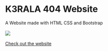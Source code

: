 # K3RALA 404 Website
A Website made with HTML CSS and Bootstrap<br><br>
<img src="https://i.imgur.com/OAJ8Qmr.jpg">
<br><br>
<a href="https://kerala404.000webhostapp.com/">Check out the website</a>
